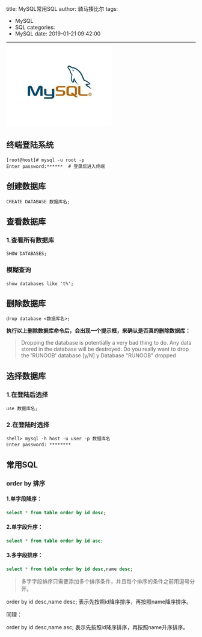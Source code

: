 title: MySQL常用SQL
author: 骑马揍比尔
tags:
  - MySQL
  - SQL
categories:
  - MySQL
date: 2019-01-21 09:42:00
---
![upload successful](./images/qmzbe-8.png)

## 终端登陆系统
```
[root@host]# mysql -u root -p   
Enter password:******  # 登录后进入终端
```
## 创建数据库
```
CREATE DATABASE 数据库名;
```

<!--more-->

## 查看数据库
### 1.查看所有数据库
```
SHOW DATABASES;
```
### 模糊查询 

```
show databases like 't%';
```
## 删除数据库
```
drop database <数据库名>;
```
**执行以上删除数据库命令后，会出现一个提示框，来确认是否真的删除数据库：**

> Dropping the database is potentially a very bad thing to do.
> Any data stored in the database will be destroyed.
> Do you really want to drop the 'RUNOOB' database [y/N] y
> Database "RUNOOB" dropped
## 选择数据库
### 1.在登陆后选择
```
use 数据库名;
```
### 2.在登陆时选择

```
shell> mysql -h host -u user -p 数据库名
Enter password: ********
```

## 常用SQL

### order by 排序

#### 1.单字段降序：
```sql
select * from table order by id desc;
```
#### 2.单字段升序：
```sql
select * from table order by id asc;
```
#### 3.多字段排序：

```sql
select * from table order by id desc,name desc;
```

> 多字字段排序只需要添加多个排序条件，并且每个排序的条件之前用逗号分开。

order by id desc,name desc; 表示先按照id降序排序，再按照name降序排序。

同理：

order by id desc,name asc; 表示先按照id降序排序，再按照name升序排序。